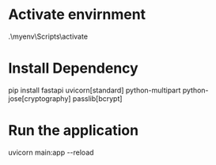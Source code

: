 # Activate envirnment
.\myenv\Scripts\activate

# Install Dependency
pip install fastapi uvicorn[standard] python-multipart python-jose[cryptography] passlib[bcrypt]

# Run the application 
uvicorn main:app --reload